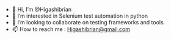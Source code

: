 - 👋 Hi, I’m @Higashibrian
- 👀 I’m interested in Selenium test automation in python
- 💞️ I’m looking to collaborate on testing frameworks and tools.
- 📫 How to reach me : Higashibrian@gmail.com

<!---
Higashibrian/Higashibrian is a ✨ special ✨ repository because its `README.md` (this file) appears on your GitHub profile.
You can click the Preview link to take a look at your changes.
--->

